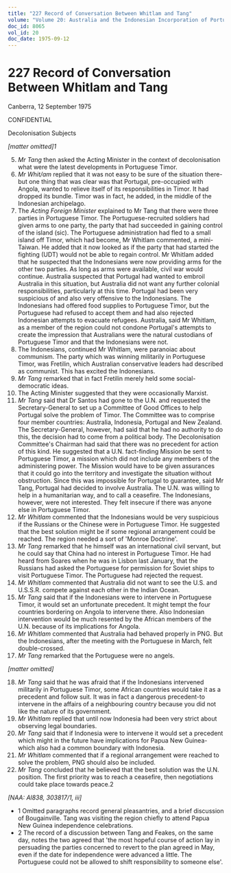 ```yaml
---
title: "227 Record of Conversation Between Whitlam and Tang"
volume: "Volume 20: Australia and the Indonesian Incorporation of Portuguese Timor, 1974-1976"
doc_id: 8065
vol_id: 20
doc_date: 1975-09-12
---
```


# 227 Record of Conversation Between Whitlam and Tang

Canberra, 12 September 1975

CONFIDENTIAL

Decolonisation Subjects

_[matter omitted]1_

  5. _Mr Tang_ then asked the Acting Minister in the context of decolonisation what were the latest developments in Portuguese Timor.
  6. _Mr Whit/am_ replied that it was not easy to be sure of the situation there-but one thing that was clear was that Portugal, pre-occupied with Angola, wanted to relieve itself of its responsibilities in Timor. It had dropped its bundle. Timor was in fact, he added, in the middle of the Indonesian archipelago.
  7. The _Acting Foreign Minister_ explained to Mr Tang that there were three parties in Portuguese Timor. The Portuguese-recruited soldiers had given arms to one party, the party that had succeeded in gaining control of the island (sic). The Portuguese administration had fled to a small island off Timor, which had become, Mr Whitlam commented, a mini-Taiwan. He added that it now looked as if the party that had started the fighting (UDT) would not be able to regain control. Mr Whitlam added that he suspected that the Indonesians were now providing arms for the other two parties. As long as arms were available, civil war would continue. Australia suspected that Portugal had wanted to embroil Australia in this situation, but Australia did not want any further colonial responsibilities, particularly at this time. Portugal had been very suspicious of and also very offensive to the Indonesians. The Indonesians had offered food supplies to Portuguese Timor, but the Portuguese had refused to accept them and had also rejected Indonesian attempts to evacuate refugees. Australia, said Mr Whitlam, as a member of the region could not condone Portugal's attempts to create the impression that Australians were the natural custodians of Portuguese Timor and that the Indonesians were not.
  8. The Indonesians, continued Mr Whitlam, were paranoiac about communism. The party which was winning militarily in Portuguese Timor, was Fretilin, which Australian conservative leaders had described as communist. This has excited the Indonesians.
  9. _Mr Tang_ remarked that in fact Fretilin merely held some social-democratic ideas.
  10. The Acting Minister suggested that they were occasionally Marxist.
  11. _Mr Tang_ said that Dr Santos had gone to the U.N. and requested the Secretary-General to set up a Committee of Good Offices to help Portugal solve the problem of Timor. The Committee was to comprise four member countries: Australia, Indonesia, Portugal and New Zealand. The Secretary-General, however, had said that he had no authority to do this, the decision had to come from a political body. The Decolonisation Committee's Chairman had said that there was no precedent for action of this kind. He suggested that a U.N. fact-finding Mission be sent to Portuguese Timor, a mission which did not include any members of the administering power. The Mission would have to be given assurances that it could go into the territory and investigate the situation without obstruction. Since this was impossible for Portugal to guarantee, said Mr Tang, Portugal had decided to involve Australia. The U.N. was willing to help in a humanitarian way, and to call a ceasefire. The Indonesians, however, were not interested. They felt insecure if there was anyone else in Portuguese Timor.
  12. _Mr Whitlam_ commented that the Indonesians would be very suspicious if the Russians or the Chinese were in Portuguese Timor. He suggested that the best solution might be if some regional arrangement could be reached. The region needed a sort of 'Monroe Doctrine'.
  13. _Mr Tang_ remarked that he himself was an international civil servant, but he could say that China had no interest in Portuguese Timor. He had heard from Soares when he was in Lisbon last January, that the Russians had asked the Portuguese for permission for Soviet ships to visit Portuguese Timor. The Portuguese had rejected the request.
  14. _Mr Whitlam_ commented that Australia did not want to see the U.S. and U.S.S.R. compete against each other in the Indian Ocean.
  15. _Mr Tang_ said that if the Indonesians were to intervene in Portuguese Timor, it would set an unfortunate precedent. It might tempt the four countries bordering on Angola to intervene there. Also Indonesian intervention would be much resented by the African members of the U.N. because of its implications for Angola.
  16. _Mr Whitlam_ commented that Australia had behaved properly in PNG. But the Indonesians, after the meeting with the Portuguese in March, felt double-crossed.
  17. _Mr Tang_ remarked that the Portuguese were no angels. 

_[matter omitted]_

  18. _Mr Tang_ said that he was afraid that if the Indonesians intervened militarily in Portuguese Timor, some African countries would take it as a precedent and follow suit. It was in fact a dangerous precedent-to intervene in the affairs of a neighbouring country because you did not like the nature of its government.
  19. _Mr Whitlam_ replied that until now Indonesia had been very strict about observing legal boundaries.
  20. _Mr Tang_ said that if Indonesia were to intervene it would set a precedent which might in the future have implications for Papua New Guinea-which also had a common boundary with Indonesia.
  21. _Mr Whitlam_ commented that if a regional arrangement were reached to solve the problem, PNG should also be included.
  22. _Mr Tang_ concluded that he believed that the best solution was the U.N. position. The first priority was to reach a ceasefire, then negotiations could take place towards peace.2



_[NAA: Al838, 303817/1, iii]_

  * 1 Omitted paragraphs record general pleasantries, and a brief discussion of Bougainville. Tang was visiting the region chiefly to attend Papua New Guinea independence celebrations. 
  * 2 The record of a discussion between Tang and Feakes, on the same day, notes the two agreed that 'the most hopeful course of action lay in persuading the parties concerned to revert to the plan agreed in May, even if the date for independence were advanced a little. The Portuguese could not be allowed to shift responsibility to someone else'. 


